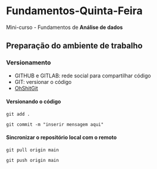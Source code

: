 # Fundamentos-Quinta-Feira

Mini-curso - Fundamentos de **Análise de dados**


## Preparação do ambiente de trabalho

### Versionamento

- GITHUB e GITLAB: rede social para compartilhar código
- GIT: versionar o código
- [OhShitGit](https://ohshitgit.com/pt_br/swears/)

#### Versionando o código

```
git add .
```

```
git commit -m "inserir mensagem aqui"
```

#### Sincronizar o repositório local com o remoto

```
git pull origin main
```

```
git push origin main
```

  
